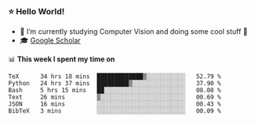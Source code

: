 ### ⭐️ Hello World!

<!--
**hologerry/hologerry** is a ✨ _special_ ✨ repository because its `README.md` (this file) appears on your GitHub profile.

Here are some ideas to get you started:

- 🔭 I’m currently working and studying on Computer Vision
- 🌱 I’m currently learning at Peking University
- 💬 Ask me about 
- 📫 How to reach me: E-mail
- 😄 Pronouns: he/his
- ⚡ Fun fact: Music is the Power
-->


- 🔭 I’m currently studying Computer Vision and doing some cool stuff 🤖
- 🎓 [Google Scholar](https://scholar.google.com/citations?user=3ykqW9wAAAAJ&hl=en)


📊 **This week I spent my time on**

<!--START_SECTION:waka-->

```text
TeX      34 hrs 18 mins  █████████████▒░░░░░░░░░░░   52.79 %
Python   24 hrs 37 mins  █████████▒░░░░░░░░░░░░░░░   37.90 %
Bash     5 hrs 15 mins   ██░░░░░░░░░░░░░░░░░░░░░░░   08.08 %
Text     26 mins         ▒░░░░░░░░░░░░░░░░░░░░░░░░   00.69 %
JSON     16 mins         ░░░░░░░░░░░░░░░░░░░░░░░░░   00.43 %
BibTeX   3 mins          ░░░░░░░░░░░░░░░░░░░░░░░░░   00.09 %
```

<!--END_SECTION:waka-->
